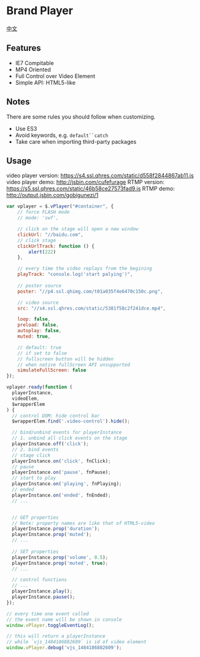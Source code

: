 # Brand Player

[中文](./README_ZH.md)

## Features

- IE7 Compitable
- MP4 Oriented
- Full Control over Video Element 
- Simple API: HTML5-like

## Notes

There are some rules you should follow when customizing.

- Use ES3
- Avoid keywords, e.g. `default``catch`
- Take care when importing third-party packages
 

## Usage

video player version: https://s4.ssl.qhres.com/static/d558f2844867ab11.js
video player demo: http://jsbin.com/cufefurage
RTMP version: https://s5.ssl.qhres.com/static/46b58ce27573fad9.js
RTMP demo: http://output.jsbin.com/gobigunezi/1

```javascript
var vplayer = $.vPlayer("#container", {
    // force FLASH mode
    // mode: 'swf',

    // click on the stage will open a new window
    clickUrl: "//baidu.com",
    // click stage
    clickUrlTrack: function () {
        alert(222)
    },

    // every time the video replays from the begining
    playTrack: "console.log('start palying')",
    
    // poster source
    poster: "//p4.ssl.qhimg.com/t01a035f4e6470c150c.png",

    // video source
    src: "//s4.ssl.qhres.com/static/5381f58c2f241dce.mp4",

    loop: false,
    preload: false,
    autoplay: false,
    muted: true,

    // default: true
    // if set to false
    // fullscreen button will be hidden
    // when native fullScreen API unsupported
    simulateFullScreen: false
});

vplayer.ready(function (
  playerInstance,
  videoElem,
  $wrapperElem
) {
  // control DOM: hide control bar
  $wrapperElem.find('.video-control').hide();

  // bind/unbind events for playerInstance
  // 1. unbind all click events on the stage
  playerInstance.off('click');
  // 2. bind events
  // stage click
  playerInstance.on('click', fnClick);
  // pause
  playerInstance.on('pause', fnPause);
  // start to play
  playerInstance.on('playing', fnPlaying);
  // ended
  playerInstance.on('ended', fnEnded);
  // ...


  // GET properties
  // Note: property names are like that of HTML5-video
  playerInstance.prop('duration');
  playerInstance.prop('muted');
  // ...
  
  // SET properties
  playerInstance.prop('volume', 0.5);
  playerInstance.prop('muted', true);
  // ...

  // control functions
  // ...
  playerInstance.play();
  playerInstance.pause();
});

// every time one event called
// the event name will be shown in console
window.vPlayer.toggleEventLog();

// this will return a playerInstance
// while `vjs_1484186882609` is id of video element
window.vPlayer.debug('vjs_1484186882609');

```
